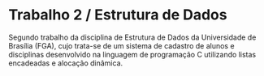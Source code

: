 # Trabalho 2 / Estrutura de Dados
Segundo trabalho da disciplina de Estrutura de Dados da Universidade de Brasília (FGA), cujo trata-se de um sistema de cadastro de alunos e disciplinas desenvolvido na linguagem de programação C utilizando listas encadeadas e alocação dinâmica.

